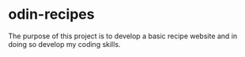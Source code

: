# odin-recipes
The purpose of this project is to develop a basic recipe website and in doing so develop my coding skills.